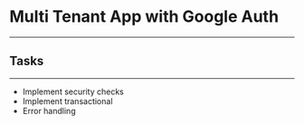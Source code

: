# Multi Tenant App with Google Auth
---

## Tasks
---
* Implement security checks
* Implement transactional
* Error handling